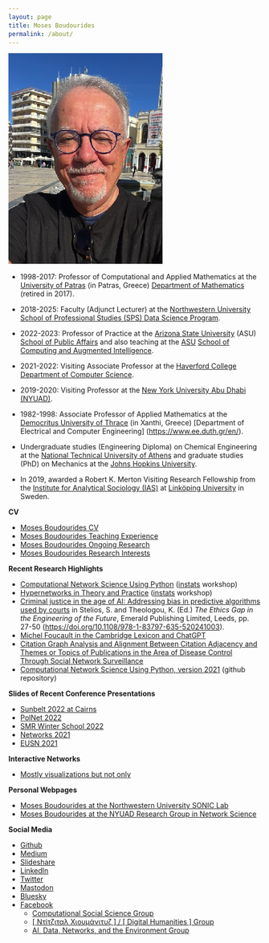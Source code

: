 ```yaml
---
layout: page
title: Moses Boudourides
permalink: /about/
---
```

![](images/MAB_Patrasso_22October2024.jpg)

* 1998-2017: Professor of Computational and Applied Mathematics at the [University of Patras](https://www.upatras.gr/en/) (in Patras, Greece) [Department of Mathematics](https://thalis.math.upatras.gr/~mboudour/) (retired in 2017).

* 2018-2025: Faculty (Adjunct Lecturer) at the [Northwestern University School of Professional Studies (SPS) Data Science Program](https://sps.northwestern.edu/masters/data-science/faculty.php).

* 2022-2023: Professor of Practice at the [Arizona State University](https://www.asu.edu/) (ASU) [School of Public Affairs](https://spa.asu.edu/) and also teaching at the [ASU](https://www.asu.edu/) [School of Computing and Augmented Intelligence](https://scai.engineering.asu.edu/).

* 2021-2022: Visiting Associate Professor at the [Haverford College](https://www.haverford.edu/) [Department of Computer Science](https://www.haverford.edu/computer-science). 

* 2019-2020: Visiting Professor at the [New York University Abu Dhabi (NYUAD)](https://nyuad.nyu.edu/en/). 

* 1982-1998: Associate Professor of Applied Mathematics at the [Democritus University of Thrace](https://duth.gr/en/Home) (in Xanthi, Greece) [Department of Electrical and Computer Engineering] (https://www.ee.duth.gr/en/). 

* Undergraduate studies (Engineering Diploma) on Chemical Engineering at the [National Technical University of Athens](https://www.ntua.gr/en/) and graduate studies (PhD) on Mechanics at the [Johns Hopkins University](https://www.jhu.edu/).

* In 2019, awarded a Robert K. Merton Visiting Research Fellowship from the [Institute for Analytical Sociology (IAS)](https://liu.se/en/organisation/liu/iei/ias) at [Linköping University](https://liu.se/en) in Sweden.

**CV**
* [Moses Boudourides CV](https://www.dropbox.com/scl/fi/6noub0iof5gkumuczwabz/Boudourides_CV_Nov2024.pdf?rlkey=6nwq2y5uiztfhxcqc9aapxs4h&st=mz4xjevn&dl=0)
* [Moses Boudourides Teaching Experience](https://github.com/mboudour/var/blob/master/Teaching%26Research/Boudourides%20Teaching%20Experience.pdf)
* [Moses Boudourides Ongoing Research](https://github.com/mboudour/var/blob/master/Teaching%26Research/Boudourides_ongoing_research.pdf)
* [Moses Boudourides Research Interests](https://github.com/mboudour/var/blob/master/Teaching%26Research/Boudourides%20Research%20Interests.pdf)

**Recent Research Highlights**
* [Computational Network Science Using Python](https://instats.org/seminar/computational-network-science-using-pyth2) ([instats](https://instats.org/) workshop)
* [Hypernetworks in Theory and Practice](https://instats.org/seminar/hypernetworks-in-theory-and-practice) ([instats](https://instats.org/) workshop)
* [Criminal justice in the age of AI: Addressing bias in predictive algorithms used by courts](https://github.com/mboudour/var/blob/master/Boudourides_etal_CrimeJusticeInTheAgeOfAI_Draft_15Nov2023.pdf) in Stelios, S. and Theologou, K. (Ed.) *The Ethics Gap in the Engineering of the Future*, Emerald Publishing Limited, Leeds, pp. 27-50 (https://doi.org/10.1108/978-1-83797-635-520241003).
* [Michel Foucault in the Cambridge Lexicon and ChatGPT](https://medium.com/@mosabou/michel-foucault-in-the-cambridge-lexicon-and-chatgpt-996bb09892e0)  <!-- * [Sunbelt 2023 Workshop: Data Collection and Network Analysis of Temporal Citation Data using the Dimensions research database](https://www.insna.org/data-collection-and-network-analysis-of-temporal-citation-data-using-the-dimensions-research-database) -->
* [Citation Graph Analysis and Alignment Between Citation Adjacency and Themes or Topics of Publications in the Area of Disease Control Through Social Network Surveillance](https://link.springer.com/content/pdf/10.1007/978-3-031-07869-9_5.pdf)
* [Computational Network Science Using Python, version 2021](https://github.com/mboudour/var/tree/master/Computational%20Network%20Science%20Using%20Python) (github repository)
  <!-- [Python-based Computational Social Network Analysis](https://nbviewer.jupyter.org/github/mboudour/var/tree/master/CompSocialNetworkAnalysis/) -->

**Slides of Recent Conference Presentations**
* [Sunbelt 2022 at Cairns](https://github.com/mboudour/var/blob/master/Boudourides_Slides_ApiciusRecipes_Sunbelt2022.pdf)
* [PolNet 2022](https://github.com/mboudour/var/blob/master/Lobue%26Boudourides_PolNet2022_Slides.pdf)
* [SMR Winter School 2022](https://github.com/mboudour/var/blob/master/Boudourides_TriadicEffectsInSocialNetworks.pdf)
* [Networks 2021](https://drive.google.com/drive/folders/1mq4Oo3RG6FGPRMtESC-e9BiADypsTGUM?usp=sharing)
* [EUSN 2021](https://github.com/mboudour/var/blob/master/CNAG.pdf)

**Interactive Networks**
* [Mostly visualizations but not only](https://mboudour.github.io/var/index.html)

**Personal Webpages**
* [Moses Boudourides at the Northwestern University SONIC Lab](https://sonic.northwestern.edu/home/people/affiliated-faculty/moses-boudourides/)
* [Moses Boudourides at the NYUAD Research Group in Network Science](https://sites.google.com/nyu.edu/rgns/members)

**Social Media**
* [Github](https://github.com/mboudour)
* [Medium](https://medium.com/@mosabou)
* [Slideshare](https://www.slideshare.net/MosesBoudourides)
* [LinkedIn](https://www.linkedin.com/in/moses-boudourides-24aba121/)
* [Twitter](https://twitter.com/mosabou)
* [Mastodon](https://sciences.social/@mosabou)
* [Bluesky](https://bsky.app/@mosabou)
* [Facebook](https://www.facebook.com/moses.boudourides)
  - [Computational Social Science Group](https://www.facebook.com/groups/523771471380181/)
  - [[ Ντίτζιταλ Χιουμάνιτυζ ] / [ Digital Humanities ] Group](https://www.facebook.com/groups/1960653647501516/)
  - [AI, Data, Networks, and the Environment Group](https://www.facebook.com/groups/925927650775110/)  <!-- - [Python programming Group](https://www.facebook.com/groups/452410538247509/) -->

